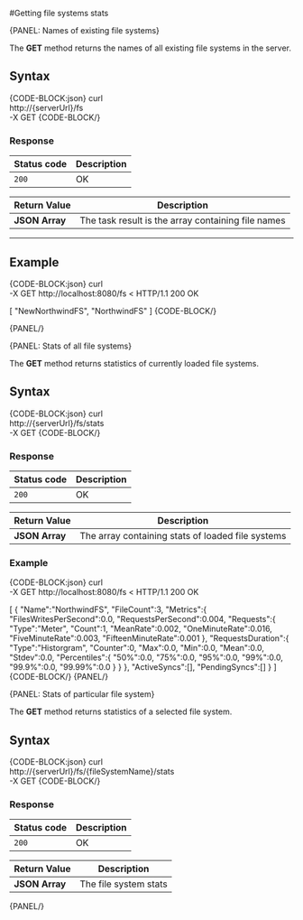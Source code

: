 #Getting file systems stats

{PANEL: Names of existing file systems}

The **GET** method returns the names of all existing file systems in the server.

## Syntax

{CODE-BLOCK:json}
curl \
	http://{serverUrl}/fs \
	-X GET
{CODE-BLOCK/}

### Response

| Status code | Description |
| ----------- | - |
| `200` | OK |

| Return Value | Description |
| ------------- | ------------- |
| **JSON Array** | The task result is the array containing file names |

<hr />

## Example

{CODE-BLOCK:json}
curl \
	-X GET http://localhost:8080/fs
< HTTP/1.1 200 OK

[
    "NewNorthwindFS",
    "NorthwindFS"
]
{CODE-BLOCK/}

{PANEL/}

{PANEL: Stats of all file systems}

The **GET** method returns statistics of currently loaded file systems.

## Syntax

{CODE-BLOCK:json}
curl \
	http://{serverUrl}/fs/stats \
	-X GET
{CODE-BLOCK/}

### Response

| Status code | Description |
| ----------- | - |
| `200` | OK |

| Return Value | Description |
| ------------- | ------------- |
| **JSON Array** | The array containing stats of loaded file systems |


### Example

{CODE-BLOCK:json}
curl \
	-X GET http://localhost:8080/fs
< HTTP/1.1 200 OK

[
    {
        "Name":"NorthwindFS",
        "FileCount":3,
        "Metrics":{
            "FilesWritesPerSecond":0.0,
            "RequestsPerSecond":0.004,
            "Requests":{
                "Type":"Meter",
                "Count":1,
                "MeanRate":0.002,
                "OneMinuteRate":0.016,
                "FiveMinuteRate":0.003,
                "FifteenMinuteRate":0.001
            },
            "RequestsDuration":{
                "Type":"Historgram",
                "Counter":0,
                "Max":0.0,
                "Min":0.0,
                "Mean":0.0,
                "Stdev":0.0,
                "Percentiles":{
                    "50%":0.0,
                    "75%":0.0,
                    "95%":0.0,
                    "99%":0.0,
                    "99.9%":0.0,
                    "99.99%":0.0
                }
            }
        },
        "ActiveSyncs":[],
        "PendingSyncs":[]
    }
]
{CODE-BLOCK/}
{PANEL/}

{PANEL: Stats of particular file system}

The **GET** method returns statistics of a selected file system.

## Syntax

{CODE-BLOCK:json}
curl \
	http://{serverUrl}/fs/{fileSystemName}/stats \
	-X GET
{CODE-BLOCK/}

### Response

| Status code | Description |
| ----------- | - |
| `200` | OK |

| Return Value | Description |
| ------------- | ------------- |
| **JSON Array** | The file system stats |

{PANEL/}
